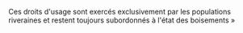 Ces droits d'usage sont exercés exclusivement par les
populations riveraines et restent toujours subordonnés à l'état des
boisements »